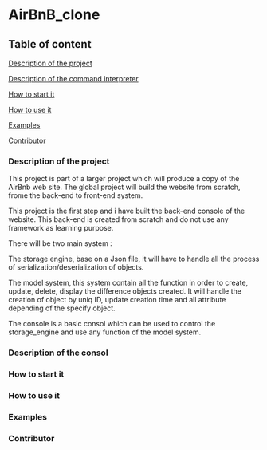 # AirBnB_clone
## Table of content

[Description of the project](#Description-of-the-project)

[Description of the command interpreter](#Description-of-the-command-interpreter)

[How to start it](#How-to-start-it)

[How to use it](#How-to-use-it)

[Examples](#Example)

[Contributor](#Contributor)

### Description of the project

This project is part of a larger project which  will produce a copy of the AirBnb web site. The global project will build the website from scratch, frome the back-end to front-end system. 

This project is the first step and i have built the back-end console of the website. This back-end is created from scratch and do not use any framework as learning purpose.

There will be two main system :

The storage engine, base on a Json file, it will have to handle all the process of serialization/deserialization of objects.

The model system, this system contain all the function in order to create, update, delete, display the difference objects created. 
It will handle the creation of object by uniq ID, update creation time and all attribute depending of the specify object.

The console is a basic consol which can be used to control the storage_engine and use any function of the model system.

### Description of the consol

### How to start it

### How to use it

### Examples

### Contributor
